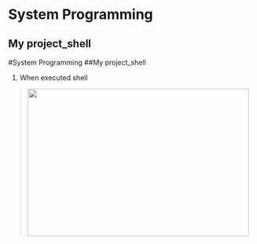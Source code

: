 System Programming
==================
My project_shell
----------------

#System Programming
##My project_shell

1. When executed shell
><img src="/executeShell" width="450px" height="300px"></img>
